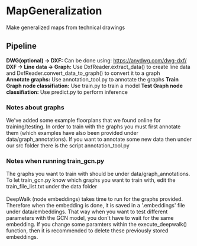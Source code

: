 # MapGeneralization
Make generalized maps from technical drawings 

## Pipeline
**DWG(optional) -> DXF:** Can be done using: https://anydwg.com/dwg-dxf/  
**DXF -> Line data -> Graph:** Use DxfReader.extract_data() to create line data and DxfReader.convert_data_to_graph() to convert it to a graph  
**Annotate graphs:** Use annotation_tool.py to annotate the graphs
**Train Graph node classifiation:** Use train.py to train a model 
**Test Graph node classifiation:** Use predict.py to perform inference

### Notes about graphs
We've added some example floorplans that we found online for training/testing. In order to train with the graphs you must
 first annotate them (which examples have also been provided under data/graph_annotations). If you want to annotate some 
 new data then under our src folder there is the script annotation_tool.py

### Notes when running train_gcn.py
The graphs you want to train with should be under data/graph_annotations. To let train_gcn.py know which graphs you want
 to train with, edit the train_file_list.txt under the data folder
<br/>
<br/>
DeepWalk (node embeddings) takes time to run for the graphs provided. Therefore when the embedding is done, it is 
saved in a '.embeddings' file under data/embeddings. That way when you want to test different parameters with the 
GCN model, you don't have to wait for the same embedding. If you change some paramters within the execute_deepwalk() 
function, then it is recommended to delete these previously stored embeddings.
